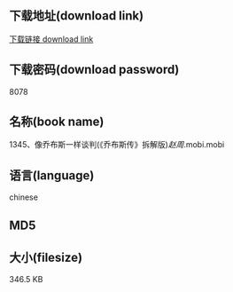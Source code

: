 ## 下载地址(download link)
[下载链接 download link](https://voluble-croquembouche-d321dc.netlify.app/?s=1345%E3%80%81%E5%83%8F%E4%B9%94%E5%B8%83%E6%96%AF%E4%B8%80%E6%A0%B7%E8%B0%88%E5%88%A4%28%E3%80%8A%E4%B9%94%E5%B8%83%E6%96%AF%E4%BC%A0%E3%80%8B%E6%8B%86%E8%A7%A3%E7%89%88%29_%E8%B5%B5%E5%91%A8_.mobi)

## 下载密码(download password)
8078

## 名称(book name)
1345、像乔布斯一样谈判(《乔布斯传》拆解版)_赵周_.mobi.mobi

## 语言(language)
chinese

## MD5


## 大小(filesize)
346.5 KB

